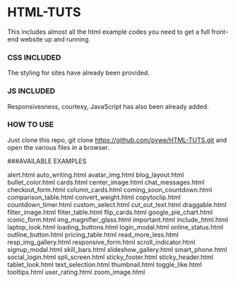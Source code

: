# HTML-TUTS
This includes almost all the html example codes you need to get a full front-end website up and running.

### CSS INCLUDED
The styling for sites have already been provided.

### JS INCLUDED
Responsivesness, courtesy, JavaScript has also been already added. 

### HOW TO USE
Just clone this repo, git clone https://github.com/pywe/HTML-TUTS.git and open the various files in a browser.

###AVAILABLE EXAMPLES

alert.html
auto_writing.html
avatar_img.html
blog_layout.html
bullet_color.html
cards.html
center_image.html
chat_messages.html
checkout_form.html
column_cards.html
coming_soon_countdown.html
comparison_table.html
convert_weight.html
copytoclip.html
countdown_timer.html
custom_select.html
cut_out_text.html
draggable.html
filter_image.html
filter_table.html
flip_cards.html
google_pie_chart.html
iconic_form.html
img_magnifier_glass.html
important.html
include_html.html
laptop_look.html
loading_buttons.html
login_modal.html
online_status.html
outline_button.html
pricing_table.html
read_more_less.html
resp_img_gallery.html
responsive_form.html
scroll_indicator.html
signup_modal.html
skill_bars.html
slideshow_gallery.html
smart_phone.html
social_login.html
spli_screen.html
sticky_footer.html
sticky_header.html
tablet_look.html
text_selection.html
thumbnail.html
toggle_like.html
tooltips.html
user_rating.html
zoom_image.html

